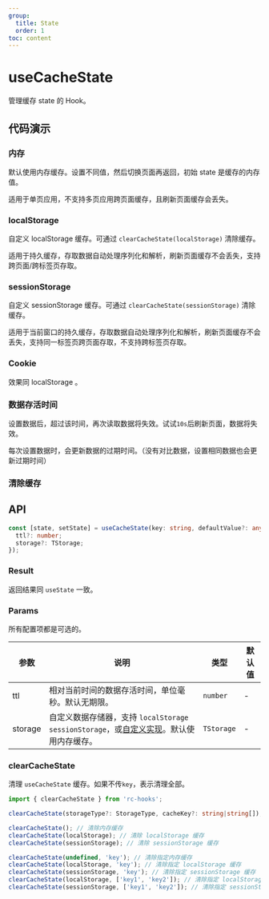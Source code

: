 ```yaml
---
group:
  title: State
  order: 1
toc: content
---
```


# useCacheState

管理缓存 state 的 Hook。

## 代码演示

### 内存

默认使用内存缓存。设置不同值，然后切换页面再返回，初始 state 是缓存的内存值。

适用于单页应用，不支持多页应用跨页面缓存，且刷新页面缓存会丢失。

<code src="./demos/basic.tsx"></code>

### localStorage

自定义 localStorage 缓存。可通过 `clearCacheState(localStorage)` 清除缓存。

适用于持久缓存，存取数据自动处理序列化和解析，刷新页面缓存不会丢失，支持跨页面/跨标签页存取。

<code src="./demos/local.tsx"></code>

### sessionStorage

自定义 sessionStorage 缓存。可通过 `clearCacheState(sessionStorage)` 清除缓存。

适用于当前窗口的持久缓存，存取数据自动处理序列化和解析，刷新页面缓存不会丢失，支持同一标签页跨页面存取，不支持跨标签页存取。

<code src="./demos/session.tsx"></code>

### Cookie

效果同 localStorage 。

<code src="./demos/cookie.tsx"></code>

### 数据存活时间

设置数据后，超过该时间，再次读取数据将失效。试试`10s`后刷新页面，数据将失效。

每次设置数据时，会更新数据的过期时间。（没有对比数据，设置相同数据也会更新过期时间）

<code src="./demos/ttl.tsx"></code>

### 清除缓存

<code src="./demos/clear.tsx"></code>

## API

```typescript
const [state, setState] = useCacheState(key: string, defaultValue?: any, options?: {
  ttl?: number;
  storage?: TStorage;
});
```

### Result

返回结果同 `useState` 一致。

### Params

所有配置项都是可选的。

| 参数 | 说明 | 类型 | 默认值 |
| --- | --- | --- | --- |
| ttl | 相对当前时间的数据存活时间，单位毫秒。默认无期限。 | `number` | - |
| storage | 自定义数据存储器，支持 `localStorage` `sessionStorage`，或[自定义实现](https://github.com/caijf/cache2?tab=readme-ov-file#%E5%A6%82%E4%BD%95%E8%87%AA%E5%AE%9A%E4%B9%89%E4%B8%80%E4%B8%AA-storage)。默认使用内存缓存。 | `TStorage` | - |

### clearCacheState

清理 `useCacheState` 缓存。如果不传`key`，表示清理全部。

```typescript
import { clearCacheState } from 'rc-hooks';

clearCacheState(storageType?: StorageType, cacheKey?: string|string[]);

clearCacheState(); // 清除内存缓存
clearCacheState(localStorage); // 清除 localStorage 缓存
clearCacheState(sessionStorage); // 清除 sessionStorage 缓存

clearCacheState(undefined, 'key'); // 清除指定内存缓存
clearCacheState(localStorage, 'key'); // 清除指定 localStorage 缓存
clearCacheState(sessionStorage, 'key'); // 清除指定 sessionStorage 缓存
clearCacheState(localStorage, ['key1', 'key2']); // 清除指定 localStorage 缓存
clearCacheState(sessionStorage, ['key1', 'key2']); // 清除指定 sessionStorage 缓存
```
